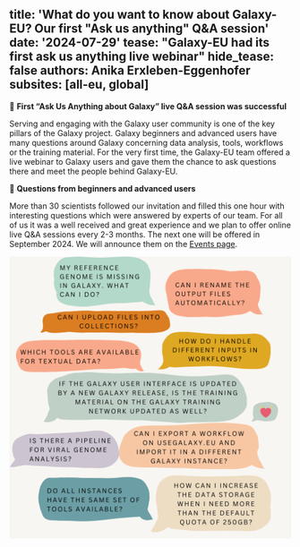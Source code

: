 title: 'What do you want to know about Galaxy-EU? Our first "Ask us anything" Q&A session'
date: '2024-07-29'
tease: "Galaxy-EU had its first ask us anything live webinar"
hide_tease: false
authors: Anika Erxleben-Eggenhofer 
subsites: [all-eu, global]
---

🚀 **First “Ask Us Anything about Galaxy” live Q&A session was successful**

Serving and engaging with the Galaxy user community is one of the key pillars of the Galaxy project. Galaxy beginners and advanced users have many questions around Galaxy concerning data analysis, tools, workflows or the training material. For the very first time, the Galaxy-EU team offered a live webinar to Galaxy users and gave them the chance to ask questions there and meet the people behind Galaxy-EU.

🌟 **Questions from beginners and advanced users**

More than 30 scientists followed our invitation and filled this one hour with interesting questions which were answered by experts of our team. For all of us it was a well received and great experience and we plan to offer online live Q&A sessions every 2-3 months. The next one will be offered in September 2024. We will announce them on the [Events page](https://galaxyproject.org/events).

![User Qustions](questions_1.png)
